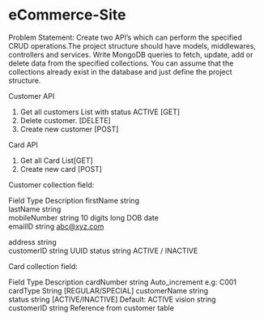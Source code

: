 # eCommerce-Site
Problem Statement:
Create two API’s which can perform the specified CRUD operations.The project structure should have models, middlewares, controllers and services. Write MongoDB queries to fetch, update, add or delete data from the specified collections. You can assume that the collections already exist in the database and just define the project structure.

   Customer API

1.	Get all customers List with status ACTIVE [GET]
2.	Delete customer. [DELETE]
3.	Create new customer [POST]


   Card API
1.	Get all Card List[GET]
2.	Create new card [POST]


Customer collection field:

Field	        Type	Description
firstName	    string	
lastName	    string	
mobileNumber	string	10 digits long
DOB	date	
emailID	        string	abc@xyz.com

address	        string	
customerID	    string	UUID
status	        string	ACTIVE / INACTIVE







Card collection field:
 
Field	        Type	Description
cardNumber	    string	Auto_increment e.g: C001
cardType	    String	[REGULAR/SPECIAL]
customerName	string	
status	        string  [ACTIVE/INACTIVE]	Default: ACTIVE
vision	        string	
customerID	    string	Reference from customer table

